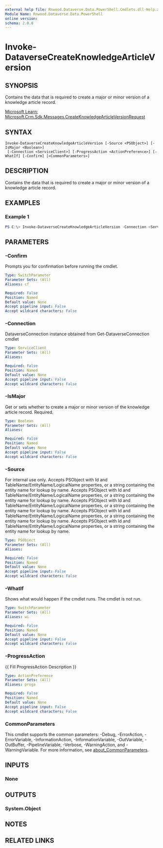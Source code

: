 ```yaml
---
external help file: Rnwood.Dataverse.Data.PowerShell.Cmdlets.dll-Help.xml
Module Name: Rnwood.Dataverse.Data.PowerShell
online version:
schema: 2.0.0
---
```


# Invoke-DataverseCreateKnowledgeArticleVersion

## SYNOPSIS
Contains the data that is required to create a major or minor version of a knowledge article record.

[Microsoft Learn: Microsoft.Crm.Sdk.Messages.CreateKnowledgeArticleVersionRequest](https://learn.microsoft.com/en-us/dotnet/api/microsoft.crm.sdk.messages.CreateKnowledgeArticleVersionRequest?view=dataverse-sdk-latest)

## SYNTAX

```
Invoke-DataverseCreateKnowledgeArticleVersion [-Source <PSObject>] [-IsMajor <Boolean>]
 [-Connection <ServiceClient>] [-ProgressAction <ActionPreference>] [-WhatIf] [-Confirm] [<CommonParameters>]
```

## DESCRIPTION
Contains the data that is required to create a major or minor version of a knowledge article record.

## EXAMPLES

### Example 1
```powershell
PS C:\> Invoke-DataverseCreateKnowledgeArticleVersion -Connection <ServiceClient> -Source <PSObject> -IsMajor <Boolean>
```

## PARAMETERS

### -Confirm
Prompts you for confirmation before running the cmdlet.

```yaml
Type: SwitchParameter
Parameter Sets: (All)
Aliases: cf

Required: False
Position: Named
Default value: None
Accept pipeline input: False
Accept wildcard characters: False
```

### -Connection
DataverseConnection instance obtained from Get-DataverseConnection cmdlet

```yaml
Type: ServiceClient
Parameter Sets: (All)
Aliases:

Required: False
Position: Named
Default value: None
Accept pipeline input: False
Accept wildcard characters: False
```

### -IsMajor
Get or sets whether to create a major or minor version of the knowledge article record. Required.

```yaml
Type: Boolean
Parameter Sets: (All)
Aliases:

Required: False
Position: Named
Default value: None
Accept pipeline input: False
Accept wildcard characters: False
```

### -Source
For internal use only. Accepts PSObject with Id and TableName/EntityName/LogicalName properties, or a string containing the entity name for lookup by name. Accepts PSObject with Id and TableName/EntityName/LogicalName properties, or a string containing the entity name for lookup by name. Accepts PSObject with Id and TableName/EntityName/LogicalName properties, or a string containing the entity name for lookup by name. Accepts PSObject with Id and TableName/EntityName/LogicalName properties, or a string containing the entity name for lookup by name. Accepts PSObject with Id and TableName/EntityName/LogicalName properties, or a string containing the entity name for lookup by name.

```yaml
Type: PSObject
Parameter Sets: (All)
Aliases:

Required: False
Position: Named
Default value: None
Accept pipeline input: False
Accept wildcard characters: False
```

### -WhatIf
Shows what would happen if the cmdlet runs. The cmdlet is not run.

```yaml
Type: SwitchParameter
Parameter Sets: (All)
Aliases: wi

Required: False
Position: Named
Default value: None
Accept pipeline input: False
Accept wildcard characters: False
```

### -ProgressAction
{{ Fill ProgressAction Description }}

```yaml
Type: ActionPreference
Parameter Sets: (All)
Aliases: proga

Required: False
Position: Named
Default value: None
Accept pipeline input: False
Accept wildcard characters: False
```

### CommonParameters
This cmdlet supports the common parameters: -Debug, -ErrorAction, -ErrorVariable, -InformationAction, -InformationVariable, -OutVariable, -OutBuffer, -PipelineVariable, -Verbose, -WarningAction, and -WarningVariable. For more information, see [about_CommonParameters](http://go.microsoft.com/fwlink/?LinkID=113216).

## INPUTS

### None
## OUTPUTS

### System.Object
## NOTES

## RELATED LINKS
